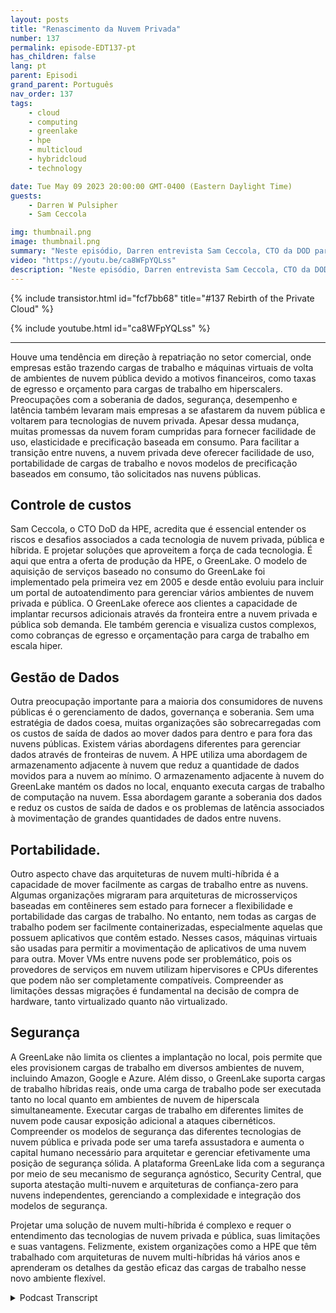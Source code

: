 ```yaml
---
layout: posts
title: "Renascimento da Nuvem Privada"
number: 137
permalink: episode-EDT137-pt
has_children: false
lang: pt
parent: Episodi
grand_parent: Português
nav_order: 137
tags:
    - cloud
    - computing
    - greenlake
    - hpe
    - multicloud
    - hybridcloud
    - technology

date: Tue May 09 2023 20:00:00 GMT-0400 (Eastern Daylight Time)
guests:
    - Darren W Pulsipher
    - Sam Ceccola

img: thumbnail.png
image: thumbnail.png
summary: "Neste episódio, Darren entrevista Sam Ceccola, CTO da DOD para HPE, sobre os novos modelos de negócios e tecnologia que estão mudando a forma como as organizações consomem a nuvem híbrida."
video: "https://youtu.be/ca8WFpYQLss"
description: "Neste episódio, Darren entrevista Sam Ceccola, CTO da DOD para HPE, sobre os novos modelos de negócios e tecnologia que estão mudando a forma como as organizações consomem a nuvem híbrida."
---
```


<div>
{% include transistor.html id="fcf7bb68" title="#137 Rebirth of the Private Cloud" %}

{% include youtube.html id="ca8WFpYQLss" %}
</div>

---

Houve uma tendência em direção à repatriação no setor comercial, onde empresas estão trazendo cargas de trabalho e máquinas virtuais de volta de ambientes de nuvem pública devido a motivos financeiros, como taxas de egresso e orçamento para cargas de trabalho em hiperscalers. Preocupações com a soberania de dados, segurança, desempenho e latência também levaram mais empresas a se afastarem da nuvem pública e voltarem para tecnologias de nuvem privada. Apesar dessa mudança, muitas promessas da nuvem foram cumpridas para fornecer facilidade de uso, elasticidade e precificação baseada em consumo. Para facilitar a transição entre nuvens, a nuvem privada deve oferecer facilidade de uso, portabilidade de cargas de trabalho e novos modelos de precificação baseados em consumo, tão solicitados nas nuvens públicas.

## Controle de custos

Sam Ceccola, o CTO DoD da HPE, acredita que é essencial entender os riscos e desafios associados a cada tecnologia de nuvem privada, pública e híbrida. E projetar soluções que aproveitem a força de cada tecnologia. É aqui que entra a oferta de produção da HPE, o GreenLake. O modelo de aquisição de serviços baseado no consumo do GreenLake foi implementado pela primeira vez em 2005 e desde então evoluiu para incluir um portal de autoatendimento para gerenciar vários ambientes de nuvem privada e pública. O GreenLake oferece aos clientes a capacidade de implantar recursos adicionais através da fronteira entre a nuvem privada e pública sob demanda. Ele também gerencia e visualiza custos complexos, como cobranças de egresso e orçamentação para carga de trabalho em escala hiper.

## Gestão de Dados

Outra preocupação importante para a maioria dos consumidores de nuvens públicas é o gerenciamento de dados, governança e soberania. Sem uma estratégia de dados coesa, muitas organizações são sobrecarregadas com os custos de saída de dados ao mover dados para dentro e para fora das nuvens públicas. Existem várias abordagens diferentes para gerenciar dados através de fronteiras de nuvem. A HPE utiliza uma abordagem de armazenamento adjacente à nuvem que reduz a quantidade de dados movidos para a nuvem ao mínimo. O armazenamento adjacente à nuvem do GreenLake mantém os dados no local, enquanto executa cargas de trabalho de computação na nuvem. Essa abordagem garante a soberania dos dados e reduz os custos de saída de dados e os problemas de latência associados à movimentação de grandes quantidades de dados entre nuvens.

## Portabilidade.

Outro aspecto chave das arquiteturas de nuvem multi-híbrida é a capacidade de mover facilmente as cargas de trabalho entre as nuvens. Algumas organizações migraram para arquiteturas de microsserviços baseadas em contêineres sem estado para fornecer a flexibilidade e portabilidade das cargas de trabalho. No entanto, nem todas as cargas de trabalho podem ser facilmente containerizadas, especialmente aquelas que possuem aplicativos que contêm estado. Nesses casos, máquinas virtuais são usadas para permitir a movimentação de aplicativos de uma nuvem para outra. Mover VMs entre nuvens pode ser problemático, pois os provedores de serviços em nuvem utilizam hipervisores e CPUs diferentes que podem não ser completamente compatíveis. Compreender as limitações dessas migrações é fundamental na decisão de compra de hardware, tanto virtualizado quanto não virtualizado.

## Segurança

A GreenLake não limita os clientes a implantação no local, pois permite que eles provisionem cargas de trabalho em diversos ambientes de nuvem, incluindo Amazon, Google e Azure. Além disso, o GreenLake suporta cargas de trabalho híbridas reais, onde uma carga de trabalho pode ser executada tanto no local quanto em ambientes de nuvem de hiperscala simultaneamente. Executar cargas de trabalho em diferentes limites de nuvem pode causar exposição adicional a ataques cibernéticos. Compreender os modelos de segurança das diferentes tecnologias de nuvem pública e privada pode ser uma tarefa assustadora e aumenta o capital humano necessário para arquitetar e gerenciar efetivamente uma posição de segurança sólida. A plataforma GreenLake lida com a segurança por meio de seu mecanismo de segurança agnóstico, Security Central, que suporta atestação multi-nuvem e arquiteturas de confiança-zero para nuvens independentes, gerenciando a complexidade e integração dos modelos de segurança.

Projetar uma solução de nuvem multi-híbrida é complexo e requer o entendimento das tecnologias de nuvem privada e pública, suas limitações e suas vantagens. Felizmente, existem organizações como a HPE que têm trabalhado com arquiteturas de nuvem multi-híbridas há vários anos e aprenderam os detalhes da gestão eficaz das cargas de trabalho nesse novo ambiente flexível.



<details>
<summary> Podcast Transcript </summary>

<p></p>

</details>
